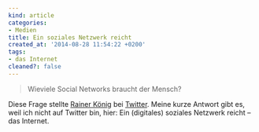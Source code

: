 ```yaml
---
kind: article
categories:
- Medien
title: Ein soziales Netzwerk reicht
created_at: '2014-08-28 11:54:22 +0200'
tags:
- das Internet
cleaned?: false
---
```


> Wieviele Social Networks braucht der Mensch?

Diese Frage stellte [Rainer
König](http://koenig-haunstetten.de/ "Rainers Blog (Leseempfehlung)")
bei [Twitter](https://twitter.com/kinghaunst/status/504613130190995456).
Meine kurze Antwort gibt es, weil ich nicht auf Twitter bin, hier: Ein
(digitales) soziales Netzwerk reicht – das Internet.
